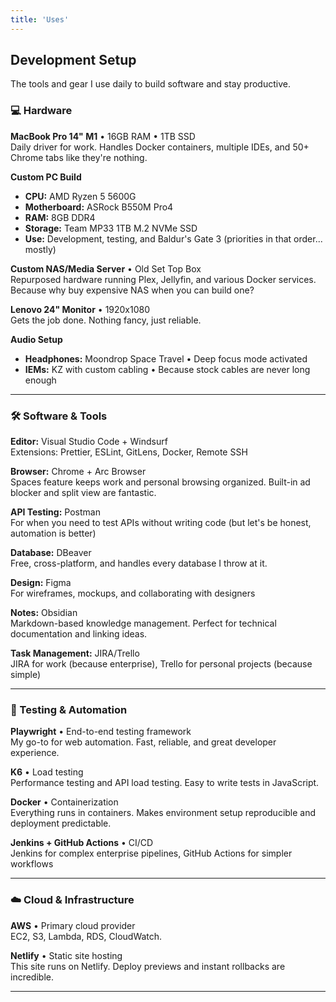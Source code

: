 ```yaml
---
title: 'Uses'
---
```


## Development Setup

The tools and gear I use daily to build software and stay productive.

### 💻 Hardware

**MacBook Pro 14" M1** • 16GB RAM • 1TB SSD  
Daily driver for work. Handles Docker containers, multiple IDEs, and 50+ Chrome tabs like they're nothing.

**Custom PC Build**  
- **CPU:** AMD Ryzen 5 5600G
- **Motherboard:** ASRock B550M Pro4
- **RAM:** 8GB DDR4
- **Storage:** Team MP33 1TB M.2 NVMe SSD
- **Use:** Development, testing, and Baldur's Gate 3 (priorities in that order... mostly)

**Custom NAS/Media Server** • Old Set Top Box  
Repurposed hardware running Plex, Jellyfin, and various Docker services. Because why buy expensive NAS when you can build one?

**Lenovo 24" Monitor** • 1920x1080  
Gets the job done. Nothing fancy, just reliable.

**Audio Setup**  
- **Headphones:** Moondrop Space Travel • Deep focus mode activated
- **IEMs:** KZ with custom cabling • Because stock cables are never long enough

---

### 🛠️ Software & Tools

**Editor:** Visual Studio Code + Windsurf
<br>Extensions: Prettier, ESLint, GitLens, Docker, Remote SSH

**Browser:** Chrome + Arc Browser  
Spaces feature keeps work and personal browsing organized. Built-in ad blocker and split view are fantastic.

**API Testing:** Postman  
For when you need to test APIs without writing code (but let's be honest, automation is better)

**Database:** DBeaver  
Free, cross-platform, and handles every database I throw at it.

**Design:** Figma  
For wireframes, mockups, and collaborating with designers

**Notes:** Obsidian  
Markdown-based knowledge management. Perfect for technical documentation and linking ideas.

**Task Management:** JIRA/Trello  
JIRA for work (because enterprise), Trello for personal projects (because simple)  

---

### 🧪 Testing & Automation

**Playwright** • End-to-end testing framework  
My go-to for web automation. Fast, reliable, and great developer experience.

**K6** • Load testing  
Performance testing and API load testing. Easy to write tests in JavaScript.

**Docker** • Containerization  
Everything runs in containers. Makes environment setup reproducible and deployment predictable.

**Jenkins + GitHub Actions** • CI/CD  
Jenkins for complex enterprise pipelines, GitHub Actions for simpler workflows

---

### ☁️ Cloud & Infrastructure

**AWS** • Primary cloud provider  
EC2, S3, Lambda, RDS, CloudWatch.

**Netlify** • Static site hosting  
This site runs on Netlify. Deploy previews and instant rollbacks are incredible.

---